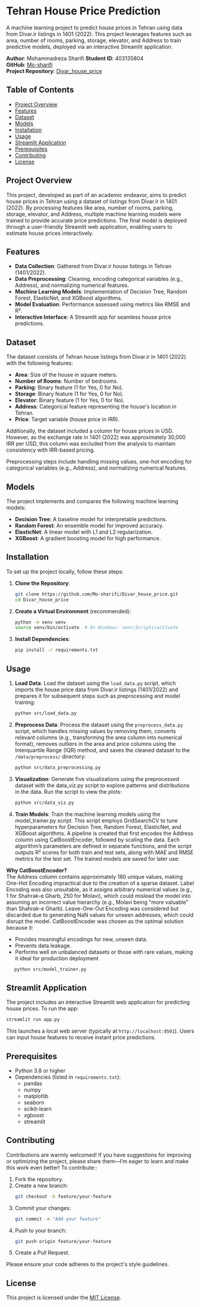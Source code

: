 
# Tehran House Price Prediction

A machine learning project to predict house prices in Tehran using data from Divar.ir listings in 1401 (2022). This project leverages features such as area, number of rooms, parking, storage, elevator, and Address to train predictive models, deployed via an interactive Streamlit application.

**Author**: Mohammadreza Sharifi
**Student ID**: 403135804  
**GitHub**: [Mo-sharifi](https://github.com/Mo-sharifi)  
**Project Repository**: [Divar_house_price](https://github.com/Mo-sharifi/Divar_house_price)

## Table of Contents
- [Project Overview](#project-overview)
- [Features](#features)
- [Dataset](#dataset)
- [Models](#models)
- [Installation](#installation)
- [Usage](#usage)
- [Streamlit Application](#streamlit-application)
- [Prerequisites](#prerequisites)
- [Contributing](#contributing)
- [License](#license)

## Project Overview
This project, developed as part of an academic endeavor, aims to predict house prices in Tehran using a dataset of listings from Divar.ir in 1401 (2022). By processing features like area, number of rooms, parking, storage, elevator, and Address, multiple machine learning models were trained to provide accurate price predictions. The final model is deployed through a user-friendly Streamlit web application, enabling users to estimate house prices interactively.

## Features
- **Data Collection**: Gathered from Divar.ir house listings in Tehran (1401/2022).
- **Data Preprocessing**: Cleaning, encoding categorical variables (e.g., Address), and normalizing numerical features.
- **Machine Learning Models**: Implementation of Decision Tree, Random Forest, ElasticNet, and XGBoost algorithms.
- **Model Evaluation**: Performance assessed using metrics like RMSE and R².
- **Interactive Interface**: A Streamlit app for seamless house price predictions.

## Dataset
The dataset consists of Tehran house listings from Divar.ir in 1401 (2022) with the following features:
- **Area**: Size of the house in square meters.
- **Number of Rooms**: Number of bedrooms.
- **Parking**: Binary feature (1 for Yes, 0 for No).
- **Storage**: Binary feature (1 for Yes, 0 for No).
- **Elevator**: Binary feature (1 for Yes, 0 for No).
- **Address**: Categorical feature representing the house's location in Tehran.
- **Price**: Target variable (house price in IRR).

Additionally, the dataset included a column for house prices in USD. However, as the exchange rate in 1401 (2022) was approximately 30,000 IRR per USD, this column was excluded from the analysis to maintain consistency with IRR-based pricing.

Preprocessing steps include handling missing values, one-hot encoding for categorical variables (e.g., Address), and normalizing numerical features.

## Models
The project implements and compares the following machine learning models:
- **Decision Tree**: A baseline model for interpretable predictions.
- **Random Forest**: An ensemble model for improved accuracy.
- **ElasticNet**: A linear model with L1 and L2 regularization.
- **XGBoost**: A gradient boosting model for high performance.


## Installation
To set up the project locally, follow these steps:

1. **Clone the Repository**:
   ```bash
   git clone https://github.com/Mo-sharifi/Divar_house_price.git
   cd Divar_house_price
   ```

2. **Create a Virtual Environment** (recommended):
   ```bash
   python -m venv venv
   source venv/bin/activate  # On Windows: venv\Scripts\activate
   ```

3. **Install Dependencies**:
   ```bash
   pip install -r requirements.txt
   ```

## Usage
1. **Load Data**:
   Load the dataset using the `load_data.py` script, which imports the house price data from Divar.ir listings (1401/2022) and prepares it for subsequent steps such as preprocessing and model training:
   ```bash
   python src/load_data.py
   ```
2. **Preprocess Data**:
   Process the dataset using the `preprocess_data.py` script, which handles missing values by removing them, converts relevant columns (e.g., transforming the area column into numerical format), removes outliers in the area and price columns using the Interquartile Range (IQR) method, and saves the cleaned dataset to the `/data/preprocess/` directory:
   ```bash
   python src/data_preprocessing.py
   ```
3. **Visualization**:
   Generate five visualizations using the preprocessed dataset with the data_viz.py script to explore patterns and distributions in the data. Run the script to view the plots:
   ```bash
   python src/data_viz.py
   ```
4. **Train Models**:
 Train the machine learning models using the model_trainer.py script. This script employs GridSearchCV to tune hyperparameters for Decision Tree, Random Forest, ElasticNet, and XGBoost algorithms. A pipeline is created that first encodes the Address column using CatBoostEncoder, followed by scaling the data. Each algorithm’s parameters are defined in separate functions, and the script outputs R² scores for both train and test sets, along with MAE and RMSE metrics for the test set. The trained models are saved for later use:
 
 **Why CatBoostEncoder?**  
The Address column contains approximately 180 unique values, making One-Hot Encoding impractical due to the creation of a sparse dataset. Label Encoding was also unsuitable, as it assigns arbitrary numerical values (e.g., 1 for Shahrak-e Gharb, 250 for Molavi), which could mislead the model into assuming an incorrect value hierarchy (e.g., Molavi being "more valuable" than Shahrak-e Gharb). Leave-One-Out Encoding was considered but discarded due to generating NaN values for unseen addresses, which could disrupt the model. CatBoostEncoder was chosen as the optimal solution because it:

-   Provides meaningful encodings for new, unseen data.
-   Prevents data leakage.
-   Performs well on unbalanced datasets or those with rare values, making it ideal for production deployment
```bash
   python src/model_trainer.py
   ```

## Streamlit Application
The project includes an interactive Streamlit web application for predicting house prices. To run the app:
```bash
streamlit run app.py
```

This launches a local web server (typically at `http://localhost:8501`). Users can input house features to receive instant price predictions.

## Prerequisites
- Python 3.8 or higher
- Dependencies (listed in `requirements.txt`):
  - pandas
  - numpy
  - matplotlib
  - seaborn
  - scikit-learn
  - xgboost
  - streamlit

## Contributing
Contributions are warmly welcomed! If you have suggestions for improving or optimizing the project, please share them—I’m eager to learn and make this work even better! To contribute::
1. Fork the repository.
2. Create a new branch:
   ```bash
   git checkout -b feature/your-feature
   ```
3. Commit your changes:
   ```bash
   git commit -m "Add your feature"
   ```
4. Push to your branch:
   ```bash
   git push origin feature/your-feature
   ```
5. Create a Pull Request.

Please ensure your code adheres to the project's style guidelines.

## License
This project is licensed under the [MIT License](LICENSE).

